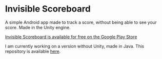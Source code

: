 # Invisible Scoreboard
A simple Android app made to track a score, without being able to see your score. Made in the Unity engine.

[Invisible Scoreboard is available for free on the Google Play Store](https://play.google.com/store/apps/details?id=com.ricardovogel.invisscore)

I am currently working on a version without Unity, made in Java. This repository is available [here](https://github.com/ricardovogel/invisible-scoreboard).
